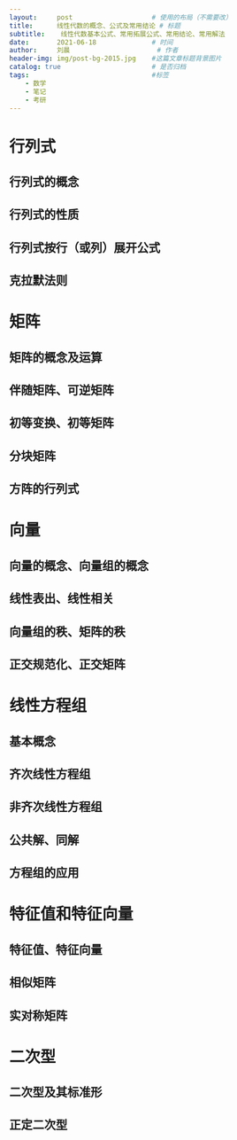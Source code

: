 ```yaml
---
layout:     post   				    # 使用的布局（不需要改）
title:      线性代数的概念、公式及常用结论	# 标题 
subtitle:    线性代数基本公式、常用拓展公式、常用结论、常用解法
date:       2021-06-18 				# 时间
author:     刘晨 						# 作者
header-img: img/post-bg-2015.jpg 	#这篇文章标题背景图片
catalog: true 						# 是否归档
tags:								#标签
    - 数学
    - 笔记
    - 考研
---
```


# 行列式
## 行列式的概念
## 行列式的性质
## 行列式按行（或列）展开公式
## 克拉默法则



# 矩阵
## 矩阵的概念及运算
## 伴随矩阵、可逆矩阵
## 初等变换、初等矩阵
## 分块矩阵
## 方阵的行列式



# 向量
## 向量的概念、向量组的概念
## 线性表出、线性相关
## 向量组的秩、矩阵的秩
## 正交规范化、正交矩阵




# 线性方程组
## 基本概念
## 齐次线性方程组
## 非齐次线性方程组
## 公共解、同解
## 方程组的应用




# 特征值和特征向量
## 特征值、特征向量
## 相似矩阵
## 实对称矩阵




# 二次型
## 二次型及其标准形
## 正定二次型


